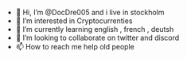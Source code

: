 - 👋 Hi, I’m @DocDre005 and i live in stockholm 
- 👀 I’m interested in Cryptocurrenties 
- 🌱 I’m currently learning english , french , deutsh
- 💞️ I’m looking to collaborate on twitter and discord 
- 📫 How to reach me help old people

<!---
DocDre005/DocDre005 is a ✨ special ✨ repository because its `README.md` (this file) appears on your GitHub profile.
You can click the Preview link to take a look at your changes.
--->
